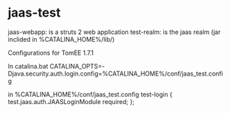 # jaas-test

jaas-webapp: is a struts 2 web application
test-realm: is the jaas realm (jar inclided in %CATALINA_HOME%/lib/)


Configurations for TomEE 1.7.1

In catalina.bat
CATALINA_OPTS=-Djava.security.auth.login.config=%CATALINA_HOME%/conf/jaas_test.config

in %CATALINA_HOME%/conf/jaas_test.config
test-login {
   test.jaas.auth.JAASLoginModule required;
};
